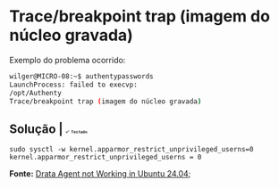 # Trace/breakpoint trap (imagem do núcleo gravada)

Exemplo do problema ocorrido:

```bash
wilger@MICRO-08:~$ authentypasswords
LaunchProcess: failed to execvp:
/opt/Authenty
Trace/breakpoint trap (imagem do núcleo gravada)
```


## Solução | <small style="font-size:8px;">`✅ Testado`</small>

```
sudo sysctl -w kernel.apparmor_restrict_unprivileged_userns=0
kernel.apparmor_restrict_unprivileged_userns = 0
```

**Fonte:** [Drata Agent not Working in Ubuntu 24.04](https://github.com/drata/drata-agent/issues/20#issuecomment-2094848078);
